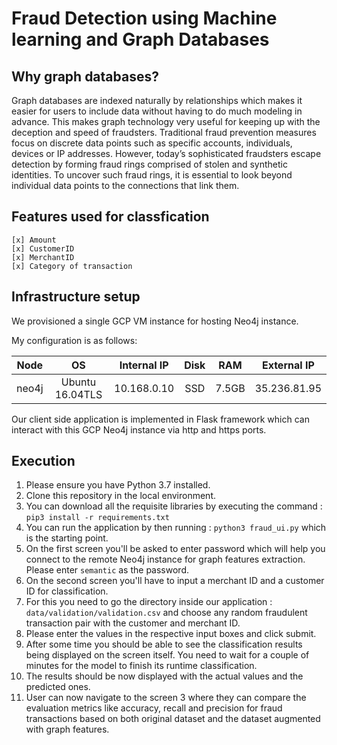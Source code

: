 # Fraud Detection using Machine learning and Graph Databases

## Why graph databases?

Graph databases are indexed naturally by relationships which makes it easier for users to include data without having to do much modeling in advance. This makes graph technology very useful for keeping up with the deception and speed of fraudsters.
Traditional fraud prevention measures focus on discrete data points such as specific accounts, individuals, devices or IP addresses. However, today’s sophisticated fraudsters escape detection by forming fraud rings comprised of stolen and synthetic identities. To uncover such fraud rings, it is essential to look beyond individual data points to the connections that link them.

## Features used for classfication

~~~
[x] Amount
[x] CustomerID 
[x] MerchantID
[x] Category of transaction
~~~

## Infrastructure setup

We provisioned a single GCP VM instance for hosting Neo4j instance. 

My configuration is as follows: 


| Node        | OS              | Internal IP    | Disk                     | RAM    | External IP   |
| ------------|:---------------:|:--------------:|:------------------------:|:------:|:-------------:| 
| neo4j       | Ubuntu 16.04TLS | 10.168.0.10    | SSD                      | 7.5GB  | 35.236.81.95  |

Our client side application is implemented in Flask framework which can interact with this GCP Neo4j instance via http and https ports.

## Execution

1) Please ensure you have Python 3.7 installed.
2) Clone this repository in the local environment.
3) You can download all the requisite libraries by executing the command : `pip3 install -r requirements.txt`
4) You can run the application by then running : `python3 fraud_ui.py` which is the starting point.
5) On the first screen you'll be asked to enter password which will help you connect to the remote Neo4j instance for graph features extraction. Please enter `semantic` as the password.
6) On the second screen you'll have to input a merchant ID and a customer ID for classification.
7) For this you need to go the directory inside our application : `data/validation/validation.csv` and choose any random fraudulent transaction pair with the customer and merchant ID.
8) Please enter the values in the respective input boxes and click submit.
9) After some time you should be able to see the classification results being displayed on the screen itself. You need to wait for a couple of minutes for the model to finish its runtime classification.
10) The results should be now displayed with the actual values and the predicted ones.
11) User can now navigate to the screen 3 where they can compare the evaluation metrics like accuracy, recall and precision for fraud transactions based on both original dataset and the dataset augmented with graph features.

